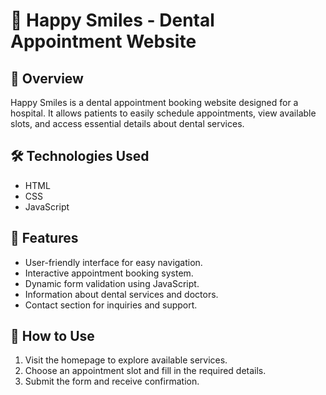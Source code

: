 # 🦷 Happy Smiles - Dental Appointment Website

## 📌 Overview
Happy Smiles is a dental appointment booking website designed for a hospital. It allows patients to easily schedule appointments, view available slots, and access essential details about dental services.

## 🛠️ Technologies Used
- HTML  
- CSS  
- JavaScript  

## 📂 Features
- User-friendly interface for easy navigation.  
- Interactive appointment booking system.  
- Dynamic form validation using JavaScript.  
- Information about dental services and doctors.  
- Contact section for inquiries and support.  

## 🚀 How to Use
1. Visit the homepage to explore available services.  
2. Choose an appointment slot and fill in the required details.  
3. Submit the form and receive confirmation.  

